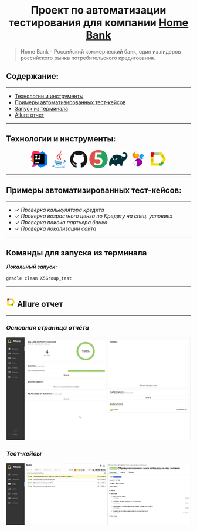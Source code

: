 <h1 align="center">Проект по автоматизации тестирования для компании <a href="https://home.bank/" target="_blank">Home Bank</a> </h1>

> Home Bank - Российский коммерческий банк, один из лидеров российского рынка потребительского кредитования.

## **Содержание:**
____
* <a href="#tools">Технологии и инструменты</a>
* <a href="#cases">Примеры автоматизированных тест-кейсов</a>
* <a href="#console">Запуск из терминала</a>
* <a href="#allure">Allure отчет</a>
____

<a id="tools"></a>
## **Технологии и инструменты:**

<p align="center">  
<a href="https://www.jetbrains.com/idea/"><img src="images/logo/IDE.svg" width="50" height="50"  alt="IDEA"/></a>
<a href="https://www.java.com/"><img src="images/logo/JAVA.svg" width="50" height="50"  alt="Java"/></a>  
<a href="https://github.com/"><img src="images/logo/GitHub.svg" width="50" height="50"  alt="Github"/></a>
<a href="https://junit.org/junit5/"><img src="images/logo/JUnit5.svg" width="50" height="50"  alt="JUnit 5"/></a>
<a href="https://gradle.org/"><img src="images/logo/Gradle.svg" width="50" height="50"  alt="Gradle"/></a>
<a href="https://selenide.org/"><img src="images/logo/Selenide.svg" width="50" height="50"  alt="Selenide"/></a>  
<a href="ht[images](images)tps://github.com/allure-framework/allure2"><img src="images/logo/Allure.svg" width="50" height="50"  alt="Allure"/></a> 
</p>

____
<a id="cases"></a>
## **Примеры автоматизированных тест-кейсов:**
___
- ✓ *Проверка калькулятора кредита*
- ✓ *Проверка возрастного ценза по Кредиту на спец. условиях*
- ✓ *Проверка поиска партнера банка*
- ✓ *Проверка локализации сайта*

___
<a id="console"></a>
## **Команды для запуска из терминала**
***Локальный запуск:***
```bash  
gradle clean X5Group_test
```

___
<a id="allure"></a>
## <img alt="Allure" height="25" src="images/logo/Allure.svg" width="25"/></a> <a name="Allure"></a>Allure отчет</a>

___

### *Основная страница отчёта*

<p align="center">  
<img title="Allure Overview Dashboard" src="images/screen/Allure_rep.jpg" width="850">  
</p>  

### *Тест-кейсы*

<p align="center">  
<img title="Allure Tests" src="images/screen/Tests.jpg" width="850">  
</p>